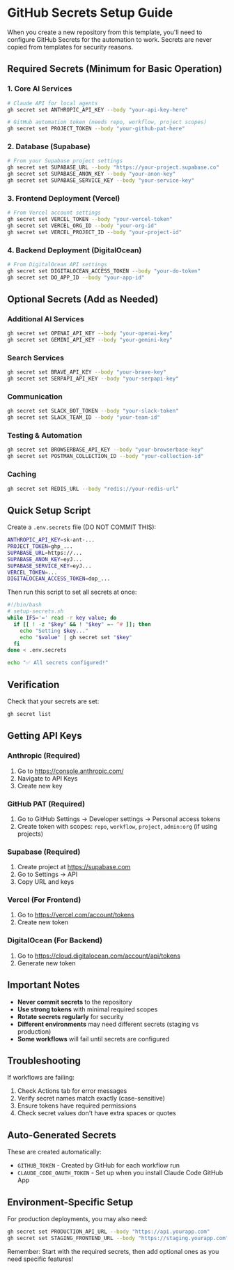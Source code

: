 # GitHub Secrets Setup Guide

When you create a new repository from this template, you'll need to configure GitHub Secrets for the automation to work. Secrets are never copied from templates for security reasons.

## Required Secrets (Minimum for Basic Operation)

### 1. Core AI Services
```bash
# Claude API for local agents
gh secret set ANTHROPIC_API_KEY --body "your-api-key-here"

# GitHub automation token (needs repo, workflow, project scopes)
gh secret set PROJECT_TOKEN --body "your-github-pat-here"
```

### 2. Database (Supabase)
```bash
# From your Supabase project settings
gh secret set SUPABASE_URL --body "https://your-project.supabase.co"
gh secret set SUPABASE_ANON_KEY --body "your-anon-key"
gh secret set SUPABASE_SERVICE_KEY --body "your-service-key"
```

### 3. Frontend Deployment (Vercel)
```bash
# From Vercel account settings
gh secret set VERCEL_TOKEN --body "your-vercel-token"
gh secret set VERCEL_ORG_ID --body "your-org-id"
gh secret set VERCEL_PROJECT_ID --body "your-project-id"
```

### 4. Backend Deployment (DigitalOcean)
```bash
# From DigitalOcean API settings
gh secret set DIGITALOCEAN_ACCESS_TOKEN --body "your-do-token"
gh secret set DO_APP_ID --body "your-app-id"
```

## Optional Secrets (Add as Needed)

### Additional AI Services
```bash
gh secret set OPENAI_API_KEY --body "your-openai-key"
gh secret set GEMINI_API_KEY --body "your-gemini-key"
```

### Search Services
```bash
gh secret set BRAVE_API_KEY --body "your-brave-key"
gh secret set SERPAPI_API_KEY --body "your-serpapi-key"
```

### Communication
```bash
gh secret set SLACK_BOT_TOKEN --body "your-slack-token"
gh secret set SLACK_TEAM_ID --body "your-team-id"
```

### Testing & Automation
```bash
gh secret set BROWSERBASE_API_KEY --body "your-browserbase-key"
gh secret set POSTMAN_COLLECTION_ID --body "your-collection-id"
```

### Caching
```bash
gh secret set REDIS_URL --body "redis://your-redis-url"
```

## Quick Setup Script

Create a `.env.secrets` file (DO NOT COMMIT THIS):

```bash
ANTHROPIC_API_KEY=sk-ant-...
PROJECT_TOKEN=ghp_...
SUPABASE_URL=https://...
SUPABASE_ANON_KEY=eyJ...
SUPABASE_SERVICE_KEY=eyJ...
VERCEL_TOKEN=...
DIGITALOCEAN_ACCESS_TOKEN=dop_...
```

Then run this script to set all secrets at once:

```bash
#!/bin/bash
# setup-secrets.sh
while IFS='=' read -r key value; do
  if [[ ! -z "$key" && ! "$key" =~ ^# ]]; then
    echo "Setting $key..."
    echo "$value" | gh secret set "$key"
  fi
done < .env.secrets

echo "✅ All secrets configured!"
```

## Verification

Check that your secrets are set:
```bash
gh secret list
```

## Getting API Keys

### Anthropic (Required)
1. Go to https://console.anthropic.com/
2. Navigate to API Keys
3. Create new key

### GitHub PAT (Required)
1. Go to GitHub Settings → Developer settings → Personal access tokens
2. Create token with scopes: `repo`, `workflow`, `project`, `admin:org` (if using projects)

### Supabase (Required)
1. Create project at https://supabase.com
2. Go to Settings → API
3. Copy URL and keys

### Vercel (For Frontend)
1. Go to https://vercel.com/account/tokens
2. Create new token

### DigitalOcean (For Backend)
1. Go to https://cloud.digitalocean.com/account/api/tokens
2. Generate new token

## Important Notes

- **Never commit secrets** to the repository
- **Use strong tokens** with minimal required scopes
- **Rotate secrets regularly** for security
- **Different environments** may need different secrets (staging vs production)
- **Some workflows** will fail until secrets are configured

## Troubleshooting

If workflows are failing:
1. Check Actions tab for error messages
2. Verify secret names match exactly (case-sensitive)
3. Ensure tokens have required permissions
4. Check secret values don't have extra spaces or quotes

## Auto-Generated Secrets

These are created automatically:
- `GITHUB_TOKEN` - Created by GitHub for each workflow run
- `CLAUDE_CODE_OAUTH_TOKEN` - Set up when you install Claude Code GitHub App

## Environment-Specific Setup

For production deployments, you may also need:
```bash
gh secret set PRODUCTION_API_URL --body "https://api.yourapp.com"
gh secret set STAGING_FRONTEND_URL --body "https://staging.yourapp.com"
```

Remember: Start with the required secrets, then add optional ones as you need specific features!